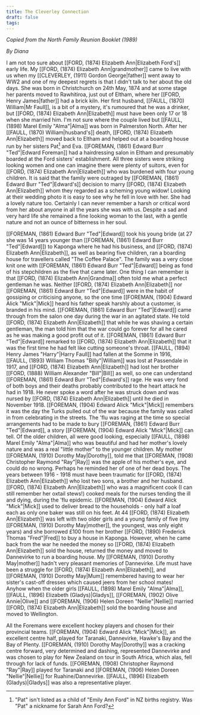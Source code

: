 ```yaml
---
title: The Cleverley Connection
draft: false
tags:
---
```

*Copied from the North Family Reunion Booklet (1989)*

*By Diana*

I am not too sure about [[FORD, (1874) Elizabeth Ann|Elizabeth Ford's]] early life. My [[FORD, (1874) Elizabeth Ann|grandmother]] came to live with us when my [[CLEVERLEY, (1911) Gordon George|father]] went away to WW2 and one of my deepest regrets is that I didn't talk to her about the old days. She was born in Christchurch on 24th May, 1874 and at some stage her parents moved to Rawhitiroa, just out of Eltham, where her [[FORD, Henry James|father]] had a brick kiln. Her first husband, [[FAULL, (1870) William|Mr Faull]], is a bit of a mystery, it's rumoured that he was a drinker, but [[FORD, (1874) Elizabeth Ann|Elizabeth]] must have been only 17 or 18 when she married him. I'm not sure where the couple lived but [[FAULL, (1898) Marel Emily "Alma"|Alma]] was born in Palmerston North. After her [[FAULL, (1870) William|husband's]] death, [[FORD, (1874) Elizabeth Ann|Elizabeth]] moved back to Eltham and helped out at a boarding house run by her sisters Pat[^1] and Eva. [[FOREMAN, (1861) Edward Burr "Ted"|Edward Foreman]] had a hairdressing salon in Eltham and presumably boarded at the Ford sisters' establishment. All three sisters were striking looking women and one can imagine there were plenty of suitors, even for [[FORD, (1874) Elizabeth Ann|Elizabeth]] who was burdened with four young children. It is said that the family were outraged by [[FOREMAN, (1861) Edward Burr "Ted"|Edward's]] decision to marry [[FORD, (1874) Elizabeth Ann|Elizabeth]] whom they regarded as a scheming young widow! Looking at their wedding photo it is easy to see why he fell in love with her. She had a lovely nature too. Certainly I can never remember a harsh or critical word from her about anyone in all the years she was with us. Despite a sad and very hard life she remained a fine looking woman to the last, with a gentle nature and not an ounce of bitterness in her soul.

[[FOREMAN, (1861) Edward Burr "Ted"|Edward]] took his young bride (at 27 she was 14 years younger than [[FOREMAN, (1861) Edward Burr "Ted"|Edward]]) to Kaponga where he had his business, and [[FORD, (1874) Elizabeth Ann|Elizabeth]], as well as bearing five children, ran a boarding house for travellers called "The Coffee Palace". The family was a very close knit one with [[FOREMAN, (1861) Edward Burr "Ted"|Edward]] being as fond of his stepchildren as the five that came later. One thing I can remember is that [[FORD, (1874) Elizabeth Ann|Grandma]] often told me what a perfect gentleman he was. Neither [[FORD, (1874) Elizabeth Ann|Elizabeth]] nor [[FOREMAN, (1861) Edward Burr "Ted"|Edward]] were in the habit of gossiping or criticising anyone, so the one time [[FOREMAN, (1904) Edward Alick "Mick"|Mick]] heard his father speak harshly about a customer, is branded in his mind. [[FOREMAN, (1861) Edward Burr "Ted"|Edward]] came through from the salon one day during the war in an agitated state. He told [[FORD, (1874) Elizabeth Ann|Elizabeth]] that while he was shaving a certain gentleman, the man told him that the war could go forever for all he cared as he was making a good profit out of it. [[FOREMAN, (1861) Edward Burr "Ted"|Edward]] remarked to [[FORD, (1874) Elizabeth Ann|Elizabeth]] that it was the first time he had felt like cutting someone's throat. [[FAULL, (1894) Henry James "Harry"|Harry Faull]] had fallen at the Somme in 1916, [[FAULL, (1893) William Thomas "Billy"|William]] was lost at Passendale in 1917, and [[FORD, (1874) Elizabeth Ann|Elizabeth]] had lost her brother [[FORD, (1888) William Alexander "Bill"|Bill]] as well, so one can understand [[FOREMAN, (1861) Edward Burr "Ted"|Edward's]] rage. He was very fond of both boys and their deaths probably contributed to the heart attack he had in 1918. He never spoke a word after he was struck down and was nursed by [[FORD, (1874) Elizabeth Ann|Elizabeth]] until he died in November 1918. [[FOREMAN, (1904) Edward Alick "Mick"|Mick]] remembers it was the day the Turks pulled out of the war because the family was called in from celebrating in the streets. The 'flu was raging at the time so special arrangements had to be made to bury [[FOREMAN, (1861) Edward Burr "Ted"|Edward]], a story [[FOREMAN, (1904) Edward Alick "Mick"|Mick]] can tell. Of the older children, all were good looking, especially [[FAULL, (1898) Marel Emily "Alma"|Alma]] who was beautiful and had her mother's lovely nature and was a real "little mother" to the younger children. My mother [[FOREMAN, (1910) Dorothy May|Dorothy]], told me that [[FOREMAN, (1908) Christopher Raymond "Ray"|Ray]] was the apple of his mother's eye, and could do no wrong. Perhaps he reminded her of one of her dead boys. The years between 1916 - 1918 must have been traumatic for [[FORD, (1874) Elizabeth Ann|Elizabeth]] who lost two sons, a brother and her husband. [[FORD, (1874) Elizabeth Ann|Elizabeth]] who was a magnificent cook (I can still remember her oxtail stews!) cooked meals for the nurses tending the ill and dying, during the 'flu epidemic. [[FOREMAN, (1904) Edward Alick "Mick"|Mick]] used to deliver bread to the households - only half a loaf each as only one baker was still on his feet. At 44 [[FORD, (1874) Elizabeth Ann|Elizabeth]] was left with two older girls and a young family of five (my [[FOREMAN, (1910) Dorothy May|mother]], the youngest, was only eight years) and she borrowed £100 from her brother [[FORD, (1890) Frederick Thomas "Fred"|Fred]] to buy a house in Kaponga. However, when he came back from the war he needed the money so [[FORD, (1874) Elizabeth Ann|Elizabeth]] sold the house, returned the money and moved to Dannevirke to run a boarding house. My [[FOREMAN, (1910) Dorothy May|mother]] hadn't very pleasant memories of Dannevirke. Life must have been a struggle for [[FORD, (1874) Elizabeth Ann|Elizabeth]], and [[FOREMAN, (1910) Dorothy May|Mum]] remembered having to wear her sister's cast-off dresses which caused jeers from her school mates! Anyhow when the older girls [[FAULL, (1898) Marel Emily "Alma"|Alma]], [[FAULL, (1896) Elizabeth (Gladys)|Gladys]], [[FOREMAN, (1902) Olive Annie|Olive]] and [[FOREMAN, (1906) Helen Doreen "Nellie"|Nellie]] married [[FORD, (1874) Elizabeth Ann|Elizabeth]] sold the boarding house and moved to Wellington.

All the Foremans were excellent hockey players and chosen for their provincial teams. [[FOREMAN, (1904) Edward Alick "Mick"|Mick]], an excellent centre half, played for Taranaki, Dannevirke, Hawke's Bay and the Bay of Plenty. [[FOREMAN, (1910) Dorothy May|Dorothy]] was a cracking centre forward, very determined and dashing, represented Dannevirke and was chosen to play for New Zealand on tour in South Africa, which alas, fell through for lack of funds. [[FOREMAN, (1908) Christopher Raymond "Ray"|Ray]] played for Taranaki and [[FOREMAN, (1906) Helen Doreen "Nellie"|Nellie]] for Ruahine/Dannevirke. [[FAULL, (1896) Elizabeth (Gladys)|Gladys]] was also a representative player.


[^1]: "Pat" isn't listed as a child of "Emily Ann Ford" in NZ births registry. Was "Pat" a nickname for Sarah Ann Ford?
